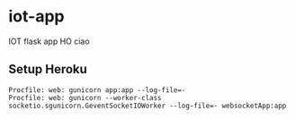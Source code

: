 # iot-app
IOT flask app
HO ciao


## Setup Heroku

```
Procfile: web: gunicorn app:app --log-file=-
Procfile: web: gunicorn --worker-class socketio.sgunicorn.GeventSocketIOWorker --log-file=- websocketApp:app
```